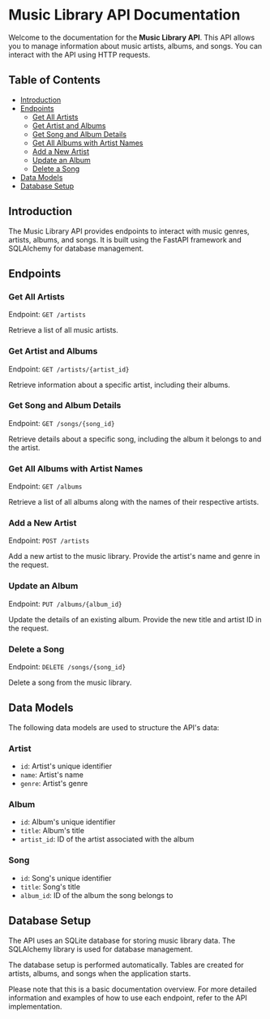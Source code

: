 # Music Library API Documentation

Welcome to the documentation for the **Music Library API**. This API allows you to manage information about music artists, albums, and songs. You can interact with the API using HTTP requests.

## Table of Contents

- [Introduction](#introduction)
- [Endpoints](#endpoints)
  - [Get All Artists](#get-all-artists)
  - [Get Artist and Albums](#get-artist-and-albums)
  - [Get Song and Album Details](#get-song-and-album-details)
  - [Get All Albums with Artist Names](#get-all-albums-with-artist-names)
  - [Add a New Artist](#add-a-new-artist)
  - [Update an Album](#update-an-album)
  - [Delete a Song](#delete-a-song)
- [Data Models](#data-models)
- [Database Setup](#database-setup)

## Introduction

The Music Library API provides endpoints to interact with music genres, artists, albums, and songs. It is built using the FastAPI framework and SQLAlchemy for database management.

## Endpoints

### Get All Artists

Endpoint: `GET /artists`

Retrieve a list of all music artists.

### Get Artist and Albums

Endpoint: `GET /artists/{artist_id}`

Retrieve information about a specific artist, including their albums.

### Get Song and Album Details

Endpoint: `GET /songs/{song_id}`

Retrieve details about a specific song, including the album it belongs to and the artist.

### Get All Albums with Artist Names

Endpoint: `GET /albums`

Retrieve a list of all albums along with the names of their respective artists.

### Add a New Artist

Endpoint: `POST /artists`

Add a new artist to the music library. Provide the artist's name and genre in the request.

### Update an Album

Endpoint: `PUT /albums/{album_id}`

Update the details of an existing album. Provide the new title and artist ID in the request.

### Delete a Song

Endpoint: `DELETE /songs/{song_id}`

Delete a song from the music library.

## Data Models

The following data models are used to structure the API's data:

### Artist

- `id`: Artist's unique identifier
- `name`: Artist's name
- `genre`: Artist's genre

### Album

- `id`: Album's unique identifier
- `title`: Album's title
- `artist_id`: ID of the artist associated with the album

### Song

- `id`: Song's unique identifier
- `title`: Song's title
- `album_id`: ID of the album the song belongs to

## Database Setup

The API uses an SQLite database for storing music library data. The SQLAlchemy library is used for database management.

The database setup is performed automatically. Tables are created for artists, albums, and songs when the application starts.

Please note that this is a basic documentation overview. For more detailed information and examples of how to use each endpoint, refer to the API implementation.
